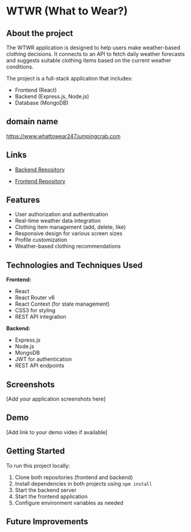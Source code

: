 # WTWR (What to Wear?)

## About the project

The WTWR application is designed to help users make weather-based clothing decisions. It connects to an API to fetch daily weather forecasts and suggests suitable clothing items based on the current weather conditions.

The project is a full-stack application that includes:

- Frontend (React)
- Backend (Express.js, Node.js)
- Database (MongoDB)

## domain name

https://www.whattowear247.jumpingcrab.com

## Links

- [Backend Repository](https://github.com/Maurice284/se_project_express)

- [Frontend Repository](https://github.com/Maurice284/se_project_react)

## Features

- User authorization and authentication
- Real-time weather data integration
- Clothing item management (add, delete, like)
- Responsive design for various screen sizes
- Profile customization
- Weather-based clothing recommendations

## Technologies and Techniques Used

**Frontend:**

- React
- React Router v6
- React Context (for state management)
- CSS3 for styling
- REST API integration

**Backend:**

- Express.js
- Node.js
- MongoDB
- JWT for authentication
- REST API endpoints

## Screenshots

[Add your application screenshots here]

## Demo

[Add link to your demo video if available]

## Getting Started

To run this project locally:

1. Clone both repositories (frontend and backend)
2. Install dependencies in both projects using `npm install`
3. Start the backend server
4. Start the frontend application
5. Configure environment variables as needed

## Future Improvements

